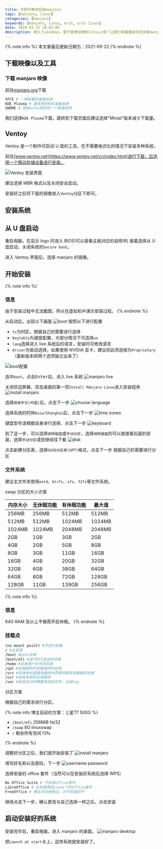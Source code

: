 ```yaml
---
title: 手把手教你安装manjaro
tags: [manjaro, linux]
categories: [manjaro]
keywords: [manjaro, linux, arch, arch linux]
date: 2020-03-31 18:02:09
description: 用久了windows，是不是想切换到linux上呢？让我们来看看如何去安装manjaro吧！
---
```


{% note info %}
本文章最后更新日期为：2021-09-22
{% endnote %}

## 下载映像以及工具

### 下载 manjaro 映像

前往[manjaro.org](https://manjaro.org/download/)下载

```bash
XFCE # 一种轻量的桌面系统
KDE Plasma # 最常用的KDE桌面系统
GNOME # 和Ubuntu用的同一个桌面系统
```

我们选择`KDE Plasma`下载，跳转到下载页面后建议选择"Minial"版本减少下载量。

## Ventoy

Ventoy 是一个制作可启动 U 盘的工具，在不需要格式化的情况下安装多种系统。

前往[www.ventoy.net](https://www.ventoy.net/cn/index.html)进行下载，后选择一个移动存储设备进行安装。

![Ventoy 安装界面](https://cdn-bmyjacks-io.oss-cn-shenzhen.aliyuncs.com/img/manjaro/1.png)

建议选择 MBR 格式以及关闭安全启动。

安装好之后将下载的镜像放入`Ventoy`分区下即可。

## 安装系统

## 从 U 盘启动

重启电脑，在显示 logo 时进入 BIOS(可以查看主板对应的说明书)
接着选择从 U 盘启动，关闭系统的`Secure boot`。

进入 Ventoy 界面后，选择 manjaro 的镜像。

## 开始安装

{% note info %}

### 信息

由于安装过程中无法截图，所以在虚拟机中演示安装过程。
{% endnote %}

从启动后，出现以下画面
![boot](https://cdn-bmyjacks-io.oss-cn-shenzhen.aliyuncs.com/img/manjaro/20200331155930.png?x-oss-process=style/img)
按照以下进行配置

- `tz`为时区，根据自己的需要进行选择
- `Keytable`为键盘配置，大部分情况下可选择`us`
- `lang`选择进入 live 系统后的语言，安装时可修改语言
- `driver`为驱动选择，如果使用 NVIDIA 显卡，建议将此项选择为`Proprietary`（最新版本把两个选项独立出来了）

![boot配置](https://cdn-bmyjacks-io.oss-cn-shenzhen.aliyuncs.com/img/manjaro/20200331160034.png?x-oss-process=style/img)

选中`boot`，点击<kbd>Enter</kbd>后，进入 live 系统
![manjaro live](https://cdn-bmyjacks-io.oss-cn-shenzhen.aliyuncs.com/img/manjaro/20200331160423.png?x-oss-process=style/img)

关闭欢迎屏幕，双击桌面的第一项`Install Manjaro Linux`进入安装程序
![install manjaro](https://cdn-bmyjacks-io.oss-cn-shenzhen.aliyuncs.com/img/manjaro/20200331160830.png?x-oss-process=style/img)

选择`简体中文(中国)`后，点击下一步
![choose language](https://cdn-bmyjacks-io.oss-cn-shenzhen.aliyuncs.com/img/manjaro/20200331161011.png?x-oss-process=style/img)

选择系统的时钟`Asia/Shanghai`后，点击下一步
![time zones](https://cdn-bmyjacks-io.oss-cn-shenzhen.aliyuncs.com/img/manjaro/20200331161145.png?x-oss-process=style/img)

键盘型号请根据自身进行选择，点击下一步
![keyboard](https://cdn-bmyjacks-io.oss-cn-shenzhen.aliyuncs.com/img/manjaro/20200331161323.png?x-oss-process=style/img)

到了这一步，可以选择`抹除磁盘`或`手动分区`，选择`抹除磁盘`的可以直接看后面的安装，选择`手动分区`请您继续往下看
![disk](https://cdn-bmyjacks-io.oss-cn-shenzhen.aliyuncs.com/img/manjaro/20200331162312.png?x-oss-process=style/img)

点击新建分区表，选择`GUID分区表(GPT)`格式，点击下一步
根据自己的需要进行分区

### 文件系统

建议主文件夹使用`ext4`、`btrfs`、`xfs`、`f2fs`等文件系统。

swap 分区的大小方案

| 内存大小 | 无休眠功能 | 有休眠功能 | 最大值 |
| -------- | ---------- | ---------- | ------ |
| 256MB    | 256MB      | 512MB      | 512MB  |
| 512MB    | 512MB      | 1024MB     | 1024MB |
| 1024MB   | 1024MB     | 2048MB     | 2048MB |
| 2GB      | 1GB        | 3GB        | 2GB    |
| 4GB      | 2GB        | 5GB        | 8GB    |
| 8GB      | 3GB        | 11GB       | 16GB   |
| 16GB     | 4GB        | 20GB       | 32GB   |
| 32GB     | 6GB        | 38GB       | 64GB   |
| 64GB     | 8GB        | 72GB       | 128GB  |
| 128GB    | 11GB       | 139GB      | 256GB  |

{% note info %}

### 信息

64G RAM 及以上不推荐开启休眠。
{% endnote %}

### 挂载点

```bash
(no mount point) #不进行挂载
/ #主目录
/boot #boot目录
/boot/efi #进行EFI启动的目录
/home #存放用户文件的目录
/opt #存放额外的安装程序的目录
/srv #存储本机或服务器向外界提供服务或数据的目录
/usr #存放系统的应用程序
/var #存放运行时需要改动的文件，比如log
```

分区方案

根据自己的需求进行分区。

{% note info 博主目前的方案：三星T7 500G %}

- `/boot/efi` 256MiB fat32
- `/swap` 8G linuxswap
- `/` 剩余所有空间 f2fs

{% endnote %}

调整好分区之后，我们就开始安装了
![install manjaro](https://cdn-bmyjacks-io.oss-cn-shenzhen.aliyuncs.com/img/manjaro/20200331175142.png?x-oss-process=style/img)

填写好名称以及密码，下一步
![username password](https://cdn-bmyjacks-io.oss-cn-shenzhen.aliyuncs.com/img/manjaro/20200331175554.png?x-oss-process=style/img)

选择安装的 office 套件（当然可以在安装好系统后选择 WPS）

```bash
No Office Suite # 不安装office套件
LibreOffice # 比较推荐的Linux下的office套件
FreeOffice # 博主并未使用过，并不知道好坏
```

继续点击下一步，确认更改与自己选择一样之后，点击安装

## 启动安装好的系统

安装完毕后，重启电脑，进入 manjaro 的桌面。
![manjaro desktop](https://cdn-bmyjacks-io.oss-cn-shenzhen.aliyuncs.com/img/manjaro/20200331182148.png?x-oss-process=style/img)

把`Launch at start`关上，这样系统就安装好了。
